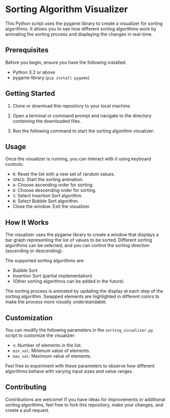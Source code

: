 # Sorting Algorithm Visualizer

This Python script uses the pygame library to create a visualizer for sorting algorithms. It allows you to see how different sorting algorithms work by animating the sorting process and displaying the changes in real-time.

## Prerequisites

Before you begin, ensure you have the following installed:

- Python 3.2 or above
- pygame library (`pip install pygame`)

## Getting Started

1. Clone or download this repository to your local machine.

2. Open a terminal or command prompt and navigate to the directory containing the downloaded files.

3. Run the following command to start the sorting algorithm visualizer:


## Usage

Once the visualizer is running, you can interact with it using keyboard controls:

- `R`: Reset the list with a new set of random values.
- `SPACE`: Start the sorting animation.
- `A`: Choose ascending order for sorting.
- `D`: Choose descending order for sorting.
- `I`: Select Insertion Sort algorithm.
- `B`: Select Bubble Sort algorithm.
-  Close the window: Exit the visualizer.

## How It Works

The visualizer uses the pygame library to create a window that displays a bar graph representing the list of values to be sorted. Different sorting algorithms can be selected, and you can control the sorting direction (ascending or descending).

The supported sorting algorithms are:

- Bubble Sort
- Insertion Sort (partial implementation)
- (Other sorting algorithms can be added in the future)

The sorting process is animated by updating the display at each step of the sorting algorithm. Swapped elements are highlighted in different colors to make the process more visually understandable.

## Customization

You can modify the following parameters in the `sorting_visualizer.py` script to customize the visualizer:

- `n`: Number of elements in the list.
- `min_val`: Minimum value of elements.
- `max_val`: Maximum value of elements.

Feel free to experiment with these parameters to observe how different algorithms behave with varying input sizes and value ranges.

## Contributing

Contributions are welcome! If you have ideas for improvements or additional sorting algorithms, feel free to fork this repository, make your changes, and create a pull request.
